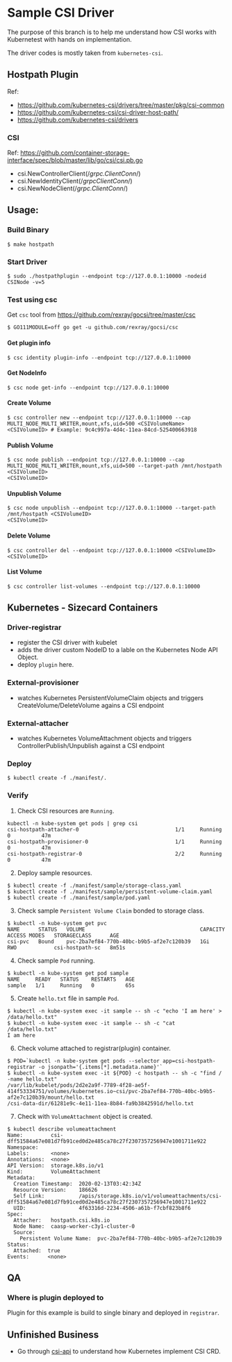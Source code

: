 # Sample CSI Driver
The purpose of this branch is to help me understand how CSI works with Kubernetest with hands on implementation. 

The driver codes is mostly taken from `kubernetes-csi`.

## Hostpath Plugin
Ref: 
* https://github.com/kubernetes-csi/drivers/tree/master/pkg/csi-common
* https://github.com/kubernetes-csi/csi-driver-host-path/
* https://github.com/kubernetes-csi/drivers

### CSI

Ref: 
https://github.com/container-storage-interface/spec/blob/master/lib/go/csi/csi.pb.go
* csi.NewControllerClient(/*grpc.ClientConn*/)
* csi.NewIdentityClient(/*grpcClientConn*/)
* csi.NewNodeClient(/*grpc.ClientConn*/)

## Usage:

### Build Binary
```
$ make hostpath
```

### Start Driver
```
$ sudo ./hostpathplugin --endpoint tcp://127.0.0.1:10000 -nodeid CSINode -v=5
```

### Test using csc
Get ```csc``` tool from https://github.com/rexray/gocsi/tree/master/csc
```
$ GO111MODULE=off go get -u github.com/rexray/gocsi/csc
```

#### Get plugin info
```
$ csc identity plugin-info --endpoint tcp://127.0.0.1:10000
```

#### Get NodeInfo
```
$ csc node get-info --endpoint tcp://127.0.0.1:10000
```

#### Create Volume
```
$ csc controller new --endpoint tcp://127.0.0.1:10000 --cap MULTI_NODE_MULTI_WRITER,mount,xfs,uid=500 <CSIVolumeName>
<CSIVolumeID> # Example: 9c4c997a-4d4c-11ea-84cd-525400663918 
```

#### Publish Volume
```
$ csc node publish --endpoint tcp://127.0.0.1:10000 --cap MULTI_NODE_MULTI_WRITER,mount,xfs,uid=500 --target-path /mnt/hostpath <CSIVolumeID>
<CSIVolumeID>
```

#### Unpublish Volume
```
$ csc node unpublish --endpoint tcp://127.0.0.1:10000 --target-path /mnt/hostpath <CSIVolumeID>
<CSIVolumeID>
```

#### Delete Volume
```
$ csc controller del --endpoint tcp://127.0.0.1:10000 <CSIVolumeID>
<CSIVolumeID>
```

#### List Volume
```
$ csc controller list-volumes --endpoint tcp://127.0.0.1:10000
```

## Kubernetes - Sizecard Containers

### Driver-registrar
* register the CSI driver with kubelet
* adds the driver custom NodeID to a lable on the Kubernetes Node API Object.
* deploy `plugin` here.

### External-provisioner
* watches Kubernetes PersistentVolumeClaim objects and triggers CreateVolume/DeleteVolume agains a CSI endpoint

### External-attacher
* watches Kubernetes VolumeAttachment objects and triggers ControllerPublish/Unpublish against a CSI endpoint

### Deploy
```
$ kubectl create -f ./manifest/.
```

### Verify
1. Check CSI resources are `Running`.
```
kubectl -n kube-system get pods | grep csi
csi-hostpath-attacher-0                               1/1     Running   0          47m
csi-hostpath-provisioner-0                            1/1     Running   0          47m
csi-hostpath-registrar-0                              2/2     Running   0          47m
```
2. Deploy sample resources.
```
$ kubectl create -f ./manifest/sample/storage-class.yaml
$ kubectl create -f ./manifest/sample/persistent-volume-claim.yaml
$ kubectl create -f ./manifest/sample/pod.yaml
```
3. Check sample `Persistent Volume Claim` bonded to storage class.
```
$ kubectl -n kube-system get pvc
NAME      STATUS   VOLUME                                     CAPACITY   ACCESS MODES   STORAGECLASS      AGE
csi-pvc   Bound    pvc-2ba7ef84-770b-40bc-b9b5-af2e7c120b39   1Gi        RWO            csi-hostpath-sc   8m51s
```
4. Check sample `Pod` running.
```
$ kubectl -n kube-system get pod sample
NAME     READY   STATUS    RESTARTS   AGE
sample   1/1     Running   0          65s
```
5. Create `hello.txt` file in sample `Pod`.
```
$ kubectl -n kube-system exec -it sample -- sh -c "echo 'I am here' > /data/hello.txt"
$ kubectl -n kube-system exec -it sample -- sh -c "cat /data/hello.txt"
I am here
```
6. Check volume attached to registrar(plugin) container.
```
$ POD=`kubectl -n kube-system get pods --selector app=csi-hostpath-registrar -o jsonpath='{.items[*].metadata.name}'`
$ kubectl -n kube-system exec -it ${POD} -c hostpath -- sh -c "find / -name hello.txt"
/var/lib/kubelet/pods/2d2e2a9f-7789-4f28-ae5f-414f53334751/volumes/kubernetes.io~csi/pvc-2ba7ef84-770b-40bc-b9b5-af2e7c120b39/mount/hello.txt
/csi-data-dir/61281e9c-4e11-11ea-8b84-fa9b3842591d/hello.txt
```
7. Check with `VolumeAttachment` object is created.
```
$ kubectl describe volumeattachment
Name:         csi-dff51584a67e081d7fb91ced0d2e485ca78c27f2307357256947e1001711e922
Namespace:
Labels:       <none>
Annotations:  <none>
API Version:  storage.k8s.io/v1
Kind:         VolumeAttachment
Metadata:
  Creation Timestamp:  2020-02-13T03:42:34Z                             
  Resource Version:    186626
  Self Link:           /apis/storage.k8s.io/v1/volumeattachments/csi-dff51584a67e081d7fb91ced0d2e485ca78c27f2307357256947e1001711e922            
  UID:                 4f63316d-2234-4506-a61b-f7cbf823b8f6             
Spec:
  Attacher:   hostpath.csi.k8s.io
  Node Name:  caasp-worker-c3y1-cluster-0                               
  Source:
    Persistent Volume Name:  pvc-2ba7ef84-770b-40bc-b9b5-af2e7c120b39   
Status:
  Attached:  true
Events:      <none>
```

## QA

### Where is plugin deployed to 
Plugin for this example is build to single binary and deployed in `registrar`.

## Unfinished Business
* Go through [csi-api](https://github.com/kubernetes/csi-api) to understand how Kubernetes implement CSI CRD.
